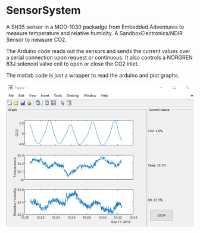 # SensorSystem
A SH35 sensor in a MOD-1030 packadge from Embedded Adventures to measure temperature and relative humidity.
A SandboxElectronics/NDIR Sensor to measure CO2. 

The Arduino code reads out the sensors and sends the current values over a serial connection upon request or continuous. It also controls a NORGREN 83J solenoid valve coil to open or close the CO2 inlet.

The matlab code is just a wrapper to read the arduino and plot graphs.
<p align="center">
<img src="Images\example.png">
</p>
